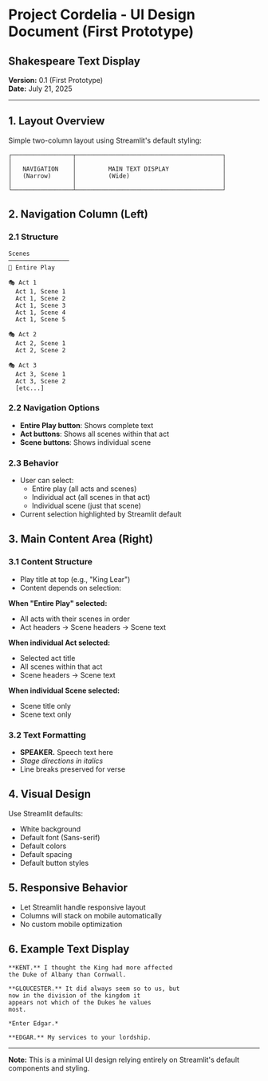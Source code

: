 # Project Cordelia - UI Design Document (First Prototype)
## Shakespeare Text Display

**Version:** 0.1 (First Prototype)  
**Date:** July 21, 2025  

---

## 1. Layout Overview

Simple two-column layout using Streamlit's default styling:

```
┌─────────────────┬─────────────────────────────────────────┐
│                 │                                         │
│   NAVIGATION    │         MAIN TEXT DISPLAY               │
│   (Narrow)      │         (Wide)                          │
│                 │                                         │
└─────────────────┴─────────────────────────────────────────┘
```

## 2. Navigation Column (Left)

### 2.1 Structure
```
Scenes
─────────────────
📖 Entire Play

🎭 Act 1
  Act 1, Scene 1
  Act 1, Scene 2
  Act 1, Scene 3
  Act 1, Scene 4
  Act 1, Scene 5

🎭 Act 2
  Act 2, Scene 1
  Act 2, Scene 2

🎭 Act 3
  Act 3, Scene 1
  Act 3, Scene 2
  [etc...]
```

### 2.2 Navigation Options
- **Entire Play button**: Shows complete text
- **Act buttons**: Shows all scenes within that act
- **Scene buttons**: Shows individual scene

### 2.3 Behavior
- User can select:
  - Entire play (all acts and scenes)
  - Individual act (all scenes in that act)
  - Individual scene (just that scene)
- Current selection highlighted by Streamlit default

## 3. Main Content Area (Right)

### 3.1 Content Structure
- Play title at top (e.g., "King Lear")
- Content depends on selection:
  
**When "Entire Play" selected:**
- All acts with their scenes in order
- Act headers → Scene headers → Scene text

**When individual Act selected:**
- Selected act title
- All scenes within that act
- Scene headers → Scene text

**When individual Scene selected:**
- Scene title only
- Scene text only

### 3.2 Text Formatting
- **SPEAKER.** Speech text here
- *Stage directions in italics*
- Line breaks preserved for verse

## 4. Visual Design

Use Streamlit defaults:
- White background
- Default font (Sans-serif)
- Default colors
- Default spacing
- Default button styles

## 5. Responsive Behavior

- Let Streamlit handle responsive layout
- Columns will stack on mobile automatically
- No custom mobile optimization

## 6. Example Text Display

```
**KENT.** I thought the King had more affected  
the Duke of Albany than Cornwall.

**GLOUCESTER.** It did always seem so to us, but  
now in the division of the kingdom it  
appears not which of the Dukes he values  
most.

*Enter Edgar.*

**EDGAR.** My services to your lordship.
```

---

**Note:** This is a minimal UI design relying entirely on Streamlit's default components and styling.